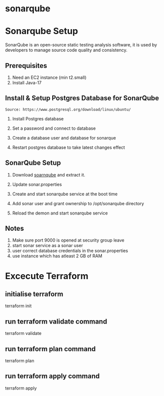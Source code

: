 # sonarqube

# Sonarqube Setup

SonarQube is an open-source static testing analysis software, it is used by developers to manage source code quality and consistency.
## Prerequisites
1. Need an EC2 instance (min t2.small)
2. Install Java-17

## Install & Setup Postgres Database for SonarQube
`Source: https://www.postgresql.org/download/linux/ubuntu/`  
1. Install Postgres database   

2. Set a password and connect to database

3. Create a database user and database for sonarque 

4. Restart postgres database to take latest changes effect 

 ## SonarQube Setup

1. Download [soarnqube](https://www.sonarqube.org/downloads/) and extract it.   

2. Update sonar.properties


3. Create and start sonarqube service at the boot time 

4. Add sonar user and grant ownership to /opt/sonarqube directory 

5. Reload the demon and start sonarqube service 

 ## Notes 

 1. Make sure port 9000 is opened at security group leave
 2. start sonar service as a sonar user 
 3. user correct database credentials in the sonar.properties
 4. use instance which has atleast 2 GB of RAM

# Excecute Terraform
## initialise terraform
terraform init
## run terraform validate command
terraform validate
## run terraform plan command
terraform plan
## run terraform apply command
terraform apply